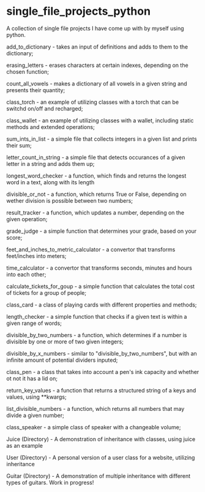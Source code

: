 # single_file_projects_python

A collection of single file projects I have come up with by myself using python. 

add_to_dictionary - takes an input of definitions and adds to them to the dictionary;

erasing_letters - erases characters at certain indexes, depending on the chosen function;

count_all_vowels - makes a dictionary of all vowels in a given string and presents their quantity;

class_torch - an example of utilizing classes with a torch that can be switchd on/off and recharged;

class_wallet - an example of utilizing classes with a wallet, including static methods and extended operations;

sum_ints_in_list - a simple file that collects integers in a given list and prints their sum;

letter_count_in_string - a simple file that detects occurances of a given letter in a string and adds them up;

longest_word_checker - a function, which finds and returns the longest word in a text, along with its length

divisible_or_not - a function, which returns True or False, depending on wether division is possible between two numbers;

result_tracker - a function, which updates a number, depending on the given operation;

grade_judge - a simple function that determines your grade, based on your score;

feet_and_inches_to_metric_calculator - a convertor that transforms feet/inches into meters;

time_calculator - a convertor that transforms seconds, minutes and hours into each other;

calculate_tickets_for_goup - a simple function that calculates the total cost of tickets for a group of people;

class_card - a class of playing cards with different properties and methods;

length_checker - a simple function that checks if a given text is within a given range of words;

divisible_by_two_numbers - a function, which determines if a number is divisible by one or more of two given integers;

divisible_by_x_numbers - similar to "divisible_by_two_numbers", but with an infinite amount of potential dividers inputed;

class_pen - a class that takes into account a pen's ink capacity and whether ot not it has a lid on;

return_key_values - a function that returns a structured string of a keys and values, using **kwargs;

list_divisible_numbers - a function, which returns all numbers that may divide a given number;

class_speaker - a simple class of speaker with a changeable volume;

Juice (Directory) - A demonstration of inheritance with classes, using juice as an example

User (Directory) - A personal version of a user class for a website, utilizing inheritance

Guitar (Directory) - A demonstration of multiple inheritance with different types of guitars. Work in progress!
